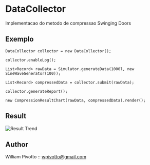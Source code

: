 DataCollector
======

Implementacao do metodo de compressao Swinging Doors

Exemplo
--------

	DataCollector collector = new DataCollector();
		
	collector.enableLog();
		
	List<Record> rawData = Simulator.generateData(1000l, new SineWaveGenerator(100));
			
	List<Record> compressedData = collector.submit(rawData);
		
	collector.generateReport();
		
	new CompressionResultChart(rawData, compressedData).render();

Result
-------------

![Result Trend](http://i1238.photobucket.com/albums/ff487/wpivotto/result.png)


Author
------

William Pivotto :: wpivotto@gmail.com

